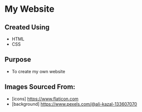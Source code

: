 # My Website

## Created Using
* HTML
* CSS

## Purpose
* To create my own website 

## Images Sourced From:
* [icons] https://www.flaticon.com
* [background] https://www.pexels.com/@ali-kazal-133607070 
